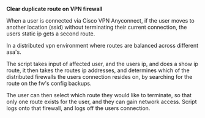 **Clear duplicate route on VPN firewall**

When a user is connected via Cisco VPN Anyconnect, if the user moves to another location (ssid) without terminating their current connection, the users
static ip gets a second route.

In a distributed vpn environment where routes are balanced across different asa's.

The script takes input of affected user, and the users ip, and does a show ip route, it then takes the routes ip addresses, and determines
which of the distributed firewalls the users connection resides on, by searching for the route on the fw's config backups.

The user can then select which route they would like to terminate, so that only one route exists for the user, and they can gain network access.
Script logs onto that firewall, and logs off the users connection.

